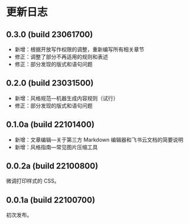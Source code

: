 # 更新日志

## 0.3.0 (build 23061700)

- 新增：根据开放写作权限的调整，重新编写所有相关章节
- 修正：调整了部分不再适用的规则和表述
- 修正：部分发现的版式和语句问题

## 0.2.0 (build 23031500)

- 新增：风格规范—机器生成内容规则（试行）
- 修正：部分发现的版式和语句问题

## 0.1.0a (build 22101400)

- 新增：文章编辑—关于第三方 Markdown 编辑器和飞书云文档的简要说明
- 新增：风格指南—常见图片压缩工具

## 0.0.2a (build 22100800)

微调打印样式的 CSS。

## 0.0.1a (build 22100700)

初次发布。
